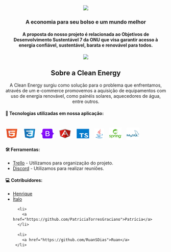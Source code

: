 <div align=center>
<img src="https://user-images.githubusercontent.com/72994902/143980286-5516a68e-f23a-4bc1-b866-7357d6089a17.png" width="300px">
</div>
       
<h3 align="center"> A economia para seu bolso e um mundo melhor </h3>

<h4 align="center"> A proposta do nosso projeto é relacionada ao Objetivos de Desenvolvimento Sustentável 7 da ONU que visa garantir acesso à energia confiável, sustentável, barata e renovável para todos.
</h4>

<div align="center">
<img src="https://user-images.githubusercontent.com/72994902/143981272-21bfa702-5f0a-4a61-a8af-51ef5a53c7ba.png" width="150px" align="center"> 
 </div>
 
 <h2 align="center"> Sobre a Clean Energy </h2>
 
<p align="center"> A Clean Energy surgiu como solução para o problema que enfrentamos, através de um e-commerce promovemos a aquisição de equipamentos com uso de energia renovável, como painéis solares, aquecedores de água, entre outros.</p>
 
<h4>🚀 Tecnologias utilizadas em nossa aplicação: </h4>

 <div style="display: inline_block"><br>
  <img align="center" alt="HTML" height="30" width="40" src="https://raw.githubusercontent.com/devicons/devicon/master/icons/html5/html5-original.svg">
   &nbsp;&nbsp;
  <img align="center" alt="CSS" height="30" width="40" src="https://raw.githubusercontent.com/devicons/devicon/master/icons/css3/css3-original.svg">
   &nbsp;&nbsp;
   <img align="center" alt="Bootstrap" height="30" width="40" src="https://github.com/devicons/devicon/blob/master/icons/bootstrap/bootstrap-original.svg">
   &nbsp;&nbsp;
   <img align="center" alt="Angular" height="30" width="40" src="https://github.com/devicons/devicon/blob/master/icons/angularjs/angularjs-original.svg">
   &nbsp;&nbsp;
   <img align="center" alt="Ts" height="30" width="40" src="https://github.com/devicons/devicon/blob/master/icons/typescript/typescript-original.svg">
   &nbsp;&nbsp;
    <img align="center" alt="java" height="30" width="30" src="https://github.com/devicons/devicon/blob/master/icons/java/java-original.svg">
    &nbsp;&nbsp;
   <img align="center" alt="spring" height="40" width="40" src="https://github.com/devicons/devicon/blob/master/icons/spring/spring-original-wordmark.svg">
    &nbsp;&nbsp;
  <img align="center" alt="mysql" height="40" width="40" src="https://raw.githubusercontent.com/devicons/devicon/master/icons/mysql/mysql-plain-wordmark.svg">
   &nbsp;&nbsp;
</div>

<h4>🛠️ Ferramentas: </h4>
<ul>
  <li>
    <a href="https://trello.com/b/dGkhc4AV/carrinho-social">Trello</a> - Utilizamos para organização do projeto.
  </li>
  <li>
     <a href="https://discord.com/"> Discord</a> - Utilizamos para realizar reuniões.
 </li>
 </ul>

<h4>💻 Cotribuidores: </h4>
  <ul>
    <li>
      <a href="https://github.com/riqueov">Henrique</a>
    </li>
    <li>
      <a href="https://github.com/heiitalo">Ítalo</a>
    </li>
  
      <li>
        <a href="https://github.com/PatriciaTorresGraciano">Patrícia</a>
      </li>
     
      <li>
        <a href="https://github.com/RuanSDias">Ruan</a>
     </li>
  </ul>
 



